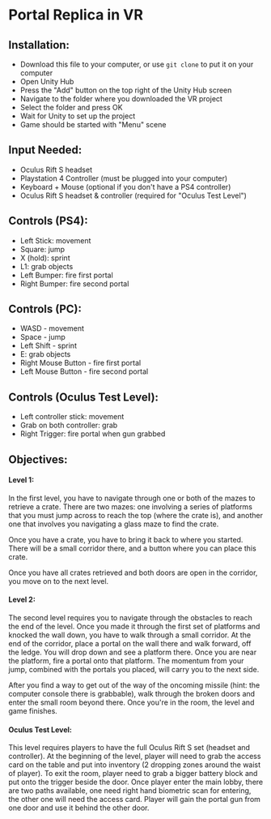 # Portal Replica in VR

## Installation:
- Download this file to your computer, or use `git clone` to put it on your computer
- Open Unity Hub
- Press the "Add" button on the top right of the Unity Hub screen
- Navigate to the folder where you downloaded the VR project
- Select the folder and press OK
- Wait for Unity to set up the project
- Game should be started with "Menu" scene

## Input Needed:
- Oculus Rift S headset
- Playstation 4 Controller (must be plugged into your computer)
- Keyboard + Mouse (optional if you don't have a PS4 controller)
- Oculus Rift S headset & controller (required for "Oculus Test Level")

## Controls (PS4):
- Left Stick: movement
- Square: jump
- X (hold): sprint
- L1: grab objects
- Left Bumper: fire first portal
- Right Bumper: fire second portal

## Controls (PC):
- WASD - movement
- Space - jump
- Left Shift - sprint
- E: grab objects
- Right Mouse Button - fire first portal
- Left Mouse Button - fire second portal

## Controls (Oculus Test Level):
- Left controller stick: movement
- Grab on both controller: grab
- Right Trigger: fire portal when gun grabbed


## Objectives:
#### Level 1:
In the first level, you have to navigate through one or both of the mazes to retrieve a crate. There are two mazes: one involving a series of platforms that you must jump across to reach the top (where the crate is), and another one that involves you navigating a glass maze to find the crate.

Once you have a crate, you have to bring it back to where you started. There will be a small corridor there, and a button where you can place this crate.

Once you have all crates retrieved and both doors are open in the corridor, you move on to the next level.

#### Level 2:
The second level requires you to navigate through the obstacles to reach the end of the level. Once you made it through the first set of platforms and knocked the wall down, you have to walk through a small corridor. At the end of the corridor, place a portal on the wall there and walk forward, off the ledge. You will drop down and see a platform there. Once you are near the platform, fire a portal onto that platform. The momentum from your jump, combined with the portals you placed, will carry you to the next side.

After you find a way to get out of the way of the oncoming missile (hint: the computer console there is grabbable), walk through the broken doors and enter the small room beyond there. Once you're in the room, the level and game finishes.

#### Oculus Test Level:
This level requires players to have the full Oculus Rift S set (headset and controller). At the beginning of the level, player will need to grab the access card on the table and put into inventory (2 dropping zones around the waist of player). To exit the room, player need to grab a bigger battery block and put onto the trigger beside the door.
Once player enter the main lobby, there are two paths available, one need right hand biometric scan for entering, the other one will need the access card. Player will gain the portal gun from one door and use it behind the other door.
